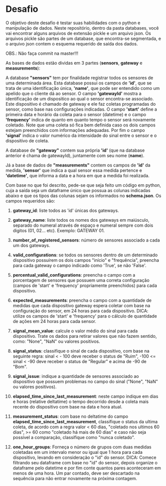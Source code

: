 # Desafio

O objetivo deste desafio é testar suas habilidades com o python e manipulação de dados. 
Neste repositório, dentro da pasta databases, você vai encontrar alguns arquivos de extensão pickle e um arquivo json. 
Os arquivos pickle são partes de um database, que encontra-se segmentada, e o arquivo json contem o 
esquema requerido de saída dos dados.

OBS.: Não faça commit na master!!!

As bases de dados estão dividas em 3 partes (**sensors**, **gateway** e **measurements**):

A database **"sensors"** tem por finalidade registrar todos os sensores de uma determinada área. Esta database possui os campos de **'id'**, que se trata de uma identificação única, **'name'**, que pode ser entendido como um apelido que o cliente dá ao sensor. O campo **'gatewayId'** mostra a identificação de um dispositico ao qual o sensor encontra-se associado. Este dispositivo é chamado de gateway e ele faz coletas programadas do sensor, como base nas configurações indicadas. O campo **'start'** define a primeira data e horário da coleta para o sensor (datetime) e o campo **'frequency'** indica de quanto em quanto tempo o sensor será novamente coletado. Note que uma coleta só fica bem definida caso os dois campos estejam preenchidos com informações adequadas. Por fim o campo  **'signal'** indica o valor numérico da intensidade do sinal entre o sensor e o dispositivo de coleta. 

A database de **"gateway"** contem sua própria **'id'** (que na database anterior é chama de gatewayId), juntamente com seu nome (**name**).

Já a base de dados de **"measurements"** contem os campos de **'id'** da medida, **'sensor'** que indica a qual sensor essa medida pertence e  **'datetime'**, que informa a data e a hora em que a medida foi realizada. 

Com base no que foi descrito, pede-se que seja feito um código em python, cuja a saída seja um dataframe único que possua as colunas indicadas abaixo e que os tipos das colunas sejam os informados no **schema.json**. Os campos requeridos são:


1. **gateway_id**: liste todos as 'id' únicas dos gateways.

2. **gateway_name**: liste todos os nomes dos gateways em maiúsculo, separado do numeral através de espaço e numeral sempre com dois digitos (01, 02... etc). Exemplo: GATEWAY 01.

3. **number_of_registered_sensors**: número de sensores associado a cada um dos gateways. 

4. **valid_configurations**: se todos os sensores dentro de um determinado dispositivo possuírem os dois campos "início" e 
"frequência", preencha para cada gateway o campo indicado como 'True', se não 'False'. 

5. **percentual_valid_configurations**: preencha o campo com a porcentagem de sensores que possuem uma correta configuração (campos de 'start' e 'frequency' propriamente preenchidos) para cada dispositivo.

6. **expected_measurements**: preencha o campo com a quantidade de medidas que cada dispositivo gateway espera coletar com base na configuração do sensor, em 24 horas para cada dispositivo. DICA: utilize os campos de 'start' e 'frequency' para o cálculo de quantidade de ações em 24 horas para cada sensor.

7. **signal_mean_value**: calcule o valor médio do sinal para cada dispositivo. Trate os dados para retirar valores que não fazem sentido, como: "None", "NaN" ou valores positivos. 

8. **signal_status**: classifique o sinal de cada dispositivo, com base na seguinte regra: sinal < - 100 deve receber o status de "Ruim", -100 <= sinal < -90 
deve receber o status de "Regular" e acima de -90 de "Bom".

9. **signal_issue**: indique a quantidade de sensores associado ao dispositivo que possuem problemas no campo do sinal ("None", "NaN" ou valores positivos). 

10. **elapsed_time_since_last_measurement**: neste campo indique em dias e horas (relative deltatime) o tempo decorrido desde a coleta mais recente 
do dispositivo com base na data e hora atual. 

11. **measurement_status**: com base no deltatime do campo **elapsed_time_since_last_measurement**, classifique o status da ultima coleta, de acordo com a regra  valor < 60 dias, "coletado nos ultimos 60 dias", >= 60 como "coletado há mais de 60 dias" e caso não seja possível a comparação, classifique como "nunca coletado". 

12. **one_hour_groups**: Forneça o número de grupos com duas medidas coletadas em um intervalo menor ou igual que 1 hora para cada dispositivo, levando em consideração o "id" do sensor. 
DICA: Comece filtrando seu dataframe com base no "id" do sensor, depois organize o dataframe pelo datetime e por fim conte quantos pares aconteceram em menos de uma hora. Um par contado, deve ser descartado na sequência para não entrar novamente na próxima contagem.  
